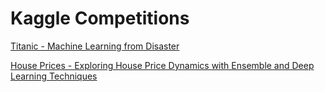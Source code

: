 # Kaggle Competitions

[Titanic - Machine Learning from Disaster
](https://github.com/Xmen3em/Kaggle-Competitions/tree/main/Titanic)

[House Prices - Exploring House Price Dynamics with Ensemble and Deep Learning Techniques
]()
